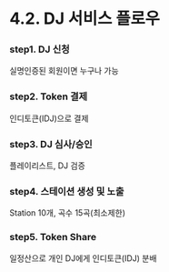 # 4.2. DJ 서비스 플로우

### step1. DJ 신청

실명인증된 회원이면 누구나 가능

### step2. Token 결제 &#x20;

인디토큰(IDJ)으로 결제

### step3. DJ 심사/승인

플레이리스트, DJ 검증

### step4. 스테이션 생성 및 노출

Station 10개, 곡수 15곡(최소제한)

### step5. Token Share

일정산으로 개인 DJ에게 인디토큰(IDJ) 분배&#x20;

###
